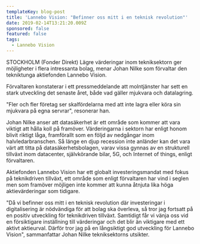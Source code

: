 ```yaml
---
templateKey: blog-post
title: 'Lannebo Vision: "Befinner oss mitt i en teknisk revolution"'
date: 2019-02-14T13:21:20.009Z
sponsored: false
featured: false
tags:
  - Lannebo Vision
---
```

STOCKHOLM (Fonder Direkt) Lägre värderingar inom tekniksektorn ger möjligheter i flera intressanta bolag, menar Johan Nilke som förvaltar den tekniktunga aktiefonden Lannebo Vision.

Förvaltaren konstaterar i ett pressmeddelande att molntjänster har sett en stark utveckling det senaste året, både vad gäller mjukvara och datalagring.

"Fler och fler företag ser skalfördelarna med att inte lagra eller köra sin mjukvara på egna servrar", resonerar han.

Johan Nilke anser att datasäkerhet är ett område som kommer att vara viktigt att hålla koll på framöver. Värderingarna i sektorn har enligt honom blivit riktigt låga, framförallt som en följd av nedgångar inom halvledarbranschen. Så länge en djup recession inte anländer kan det vara värt att titta på datasäkerhetsbolagen, varav vissa gynnas av en strukturell tillväxt inom datacenter, självkörande bilar, 5G, och Internet of things, enligt förvaltaren.

Aktiefonden Lannebo Vision har ett globalt investeringsmandat med fokus på teknikdriven tillväxt, ett område som enligt förvaltaren har vind i seglen men som framöver möjligen inte kommer att kunna åtnjuta lika höga aktievärderingar som tidigare.

"Då vi befinner oss mitt i en teknisk revolution där investeringar i digitalisering är nödvändiga för att bolag ska överleva, så tror jag fortsatt på en positiv utveckling för teknikdriven tillväxt. Samtidigt får vi vänja oss vid en försiktigare inställning till värderingar och det blir än viktigare med ett aktivt aktieurval. Därför tror jag på en långsiktigt god utveckling för Lannebo Vision", sammanfattar Johan Nilke tekniksektorns utsikter.
